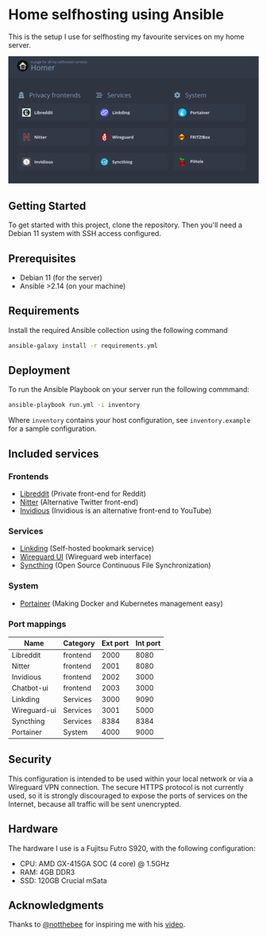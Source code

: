 # Home selfhosting using Ansible

This is the setup I use for selfhosting my favourite services on my home server.

![Homer homepage](.github/homer.png)

## Getting Started

To get started with this project, clone the repository.
Then you'll need a Debian 11 system with SSH access configured.

## Prerequisites

- Debian 11 (for the server)
- Ansible >2.14 (on your machine)

## Requirements

Install the required Ansible collection using the following command

```bash
ansible-galaxy install -r requirements.yml
```

## Deployment

To run the Ansible Playbook on your server run the following commmand:

```bash
ansible-playbook run.yml -i inventory
```

Where `inventory` contains your host configuration, see `inventory.example` for a sample configuration.

## Included services

### Frontends

- [Libreddit](https://github.com/libreddit/libreddit) (Private front-end for Reddit)
- [Nitter](https://github.com/zedeus/nitter) (Alternative Twitter front-end)
- [Invidious](https://github.com/iv-org/invidious) (Invidious is an alternative front-end to YouTube)

### Services

- [Linkding](https://github.com/sissbruecker/linkding) (Self-hosted bookmark service)
- [Wireguard UI](https://github.com/ngoduykhanh/wireguard-ui) (Wireguard web interface)
- [Syncthing](https://github.com/syncthing/syncthing) (Open Source Continuous File Synchronization)

### System

- [Portainer](https://github.com/portainer/portainer) (Making Docker and Kubernetes management easy)

### Port mappings

| Name         | Category | Ext port | Int port |
| ------------ | -------- | -------- | -------- |
| Libreddit    | frontend | 2000     | 8080     |
| Nitter       | frontend | 2001     | 8080     |
| Invidious    | frontend | 2002     | 3000     |
| Chatbot-ui   | frontend | 2003     | 3000     |
| Linkding     | Services | 3000     | 9090     |
| Wireguard-ui | Services | 3001     | 5000     |
| Syncthing    | Services | 8384     | 8384     |
| Portainer    | System   | 4000     | 9000     |

## Security

This configuration is intended to be used within your local network or via a Wireguard VPN connection.
The secure HTTPS protocol is not currently used, so it is strongly discouraged to expose the ports of services on the Internet, because all traffic will be sent unencrypted.

## Hardware

The hardware I use is a Fujitsu Futro S920, with the following configuration:

- CPU: AMD GX-415GA SOC (4 core) @ 1.5GHz
- RAM: 4GB DDR3
- SSD: 120GB Crucial mSata

## Acknowledgments

Thanks to [@notthebee](https://github.com/notthebee) for inspiring me with his [video](https://www.youtube.com/watch?v=f5jNJDaztqk).